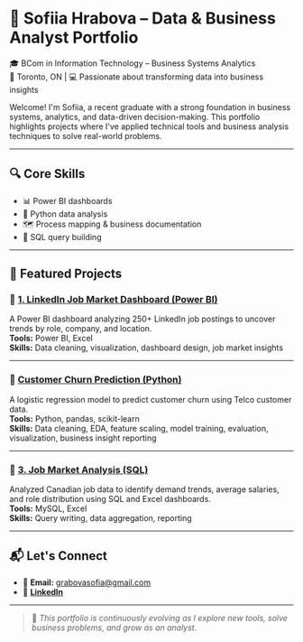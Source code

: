 # 💼 Sofiia Hrabova – Data & Business Analyst Portfolio

🎓 BCom in Information Technology – Business Systems Analytics  
📍 Toronto, ON | 💻 Passionate about transforming data into business insights

Welcome! I'm Sofiia, a recent graduate with a strong foundation in business systems, analytics, and data-driven decision-making. This portfolio highlights projects where I've applied technical tools and business analysis techniques to solve real-world problems.

---

## 🔍 Core Skills

- 📊 Power BI dashboards
- 🐍 Python data analysis
- 🗺 Process mapping & business documentation
- 🧠 SQL query building

---

## 📁 Featured Projects

### 🔹 [1. LinkedIn Job Market Dashboard (Power BI)](https://github.com/sofiiahrabova/linkedin-job-market-dashboard.git)
A Power BI dashboard analyzing 250+ LinkedIn job postings to uncover trends by role, company, and location.  
**Tools:** Power BI, Excel  
**Skills:** Data cleaning, visualization, dashboard design, job market insights

---

### 🔹 [Customer Churn Prediction (Python)](https://github.com/sofiiahrabova/customer-churn-prediction)
A logistic regression model to predict customer churn using Telco customer data.  
**Tools:** Python, pandas, scikit-learn  
**Skills:** Data cleaning, EDA, feature scaling, model training, evaluation, visualization, business insight reporting

---

### 🔹 [3. Job Market Analysis (SQL)](./sql-job-market)
Analyzed Canadian job data to identify demand trends, average salaries, and role distribution using SQL and Excel dashboards.  
**Tools:** MySQL, Excel  
**Skills:** Query writing, data aggregation, reporting

---

## 📬 Let's Connect

- 📧 **Email:** grabovasofia@gmail.com  
- 🔗 [**LinkedIn**](https://www.linkedin.com/in/sofiia-hrabova-1380a7338)

---

> 🔄 *This portfolio is continuously evolving as I explore new tools, solve business problems, and grow as an analyst.*
